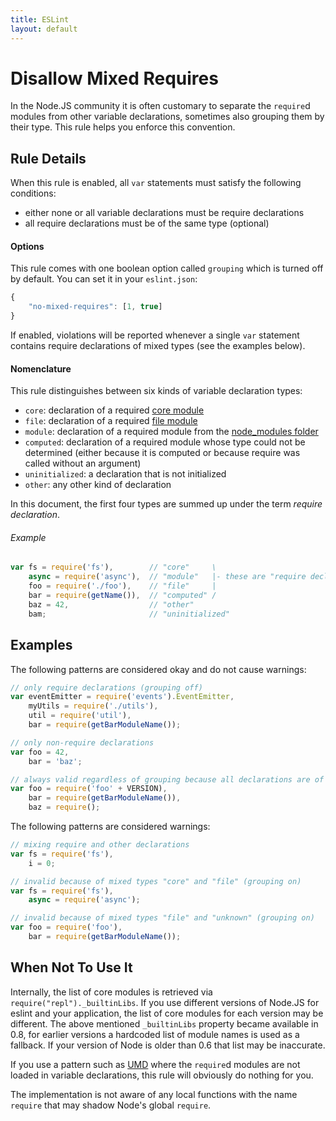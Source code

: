 ```yaml
---
title: ESLint
layout: default
---
```

# Disallow Mixed Requires

In the Node.JS community it is often customary to separate the `require`d modules from other variable declarations, sometimes also grouping them by their type. This rule helps you enforce this convention.

## Rule Details

When this rule is enabled, all `var` statements must satisfy the following conditions:

 - either none or all variable declarations must be require declarations
 - all require declarations must be of the same type (optional)

#### Options

This rule comes with one boolean option called `grouping` which is turned off by default. You can set it in your `eslint.json`:

```js
{
    "no-mixed-requires": [1, true]
}
```
If enabled, violations will be reported whenever a single `var` statement contains require declarations of mixed types (see the examples below).

#### Nomenclature
This rule distinguishes between six kinds of variable declaration types:
 - `core`: declaration of a required [core module][1]
 - `file`: declaration of a required [file module][2]
 - `module`: declaration of a required module from the [node_modules folder][3]
 - `computed`: declaration of a required module whose type could not be determined (either because it is computed or because require was called without an argument)
 - `uninitialized`: a declaration that is not initialized
 - `other`: any other kind of declaration

In this document, the first four types are summed up under the term *require declaration*.

###### Example
```javascript
var fs = require('fs'),        // "core"     \
    async = require('async'),  // "module"   |- these are "require declaration"s
    foo = require('./foo'),    // "file"     |
    bar = require(getName()),  // "computed" /
    baz = 42,                  // "other"
    bam;                       // "uninitialized"
```

## Examples

The following patterns are considered okay and do not cause warnings:

```js
// only require declarations (grouping off)
var eventEmitter = require('events').EventEmitter,
    myUtils = require('./utils'),
    util = require('util'),
    bar = require(getBarModuleName());

// only non-require declarations
var foo = 42,
    bar = 'baz';

// always valid regardless of grouping because all declarations are of the same type
var foo = require('foo' + VERSION),
    bar = require(getBarModuleName()),
    baz = require();
```

The following patterns are considered warnings:

```js
// mixing require and other declarations
var fs = require('fs'),
    i = 0;

// invalid because of mixed types "core" and "file" (grouping on)
var fs = require('fs'),
    async = require('async');

// invalid because of mixed types "file" and "unknown" (grouping on)
var foo = require('foo'),
    bar = require(getBarModuleName());
```


## When Not To Use It
Internally, the list of core modules is retrieved via `require("repl")._builtinLibs`. If you use different versions of Node.JS for eslint and your application, the list of core modules for each version may be different.
The above mentioned `_builtinLibs` property became available in 0.8, for earlier versions a hardcoded list of module names is used as a fallback. If your version of Node is older than 0.6 that list may be inaccurate.

If you use a pattern such as [UMD][4] where the `require`d modules are not loaded in variable declarations, this rule will obviously do nothing for you.

The implementation is not aware of any local functions with the name `require` that may shadow Node's global `require`.

[1]: http://nodejs.org/api/modules.html#modules_core_modules
[2]: http://nodejs.org/api/modules.html#modules_file_modules
[3]: http://nodejs.org/api/modules.html#modules_loading_from_node_modules_folders
[4]: https://github.com/umdjs/umd
